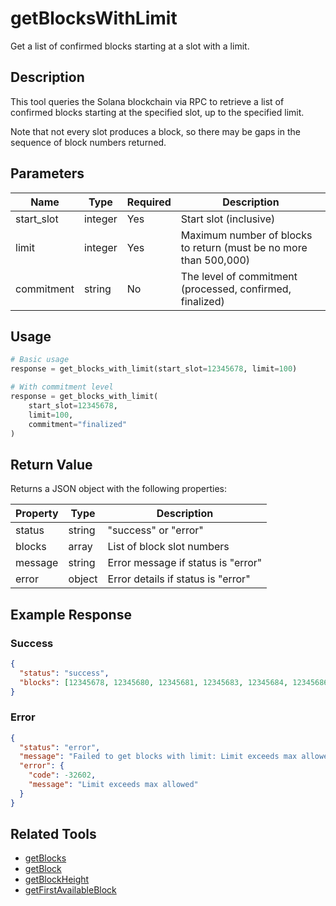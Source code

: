 # getBlocksWithLimit

Get a list of confirmed blocks starting at a slot with a limit.

## Description

This tool queries the Solana blockchain via RPC to retrieve a list of confirmed blocks starting at the specified slot, up to the specified limit.

Note that not every slot produces a block, so there may be gaps in the sequence of block numbers returned.

## Parameters

| Name | Type | Required | Description |
|------|------|----------|-------------|
| start_slot | integer | Yes | Start slot (inclusive) |
| limit | integer | Yes | Maximum number of blocks to return (must be no more than 500,000) |
| commitment | string | No | The level of commitment (processed, confirmed, finalized) |

## Usage

```python
# Basic usage
response = get_blocks_with_limit(start_slot=12345678, limit=100)

# With commitment level
response = get_blocks_with_limit(
    start_slot=12345678,
    limit=100,
    commitment="finalized"
)
```

## Return Value

Returns a JSON object with the following properties:

| Property | Type | Description |
|----------|------|-------------|
| status | string | "success" or "error" |
| blocks | array | List of block slot numbers |
| message | string | Error message if status is "error" |
| error | object | Error details if status is "error" |

## Example Response

### Success
```json
{
  "status": "success",
  "blocks": [12345678, 12345680, 12345681, 12345683, 12345684, 12345686, 12345687]
}
```

### Error
```json
{
  "status": "error",
  "message": "Failed to get blocks with limit: Limit exceeds max allowed",
  "error": {
    "code": -32602,
    "message": "Limit exceeds max allowed"
  }
}
```

## Related Tools

- [getBlocks](getBlocks.md)
- [getBlock](getBlock.md)
- [getBlockHeight](getBlockHeight.md)
- [getFirstAvailableBlock](getFirstAvailableBlock.md) 